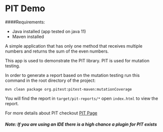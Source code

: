 # PIT Demo

####Requirements:
- Java installed (app tested on java 11)
- Maven installed

A simple application that has only one method that receives multiple numbers and returns the sum of the even numbers.

This app is used to demonstrate the PIT library. PIT is used for mutation testing.

In order to generate a report based on the mutation testing run this command in the root directory of the project:

`mvn clean package org.pitest:pitest-maven:mutationCoverage`

You will find the report in `target/pit-reports/*` open `index.html` to view the report.

For more details about PIT checkout [PIT Page](https://pitest.org/)

##### Note: If you are using an IDE there is a high chance a plugin for PIT exists 